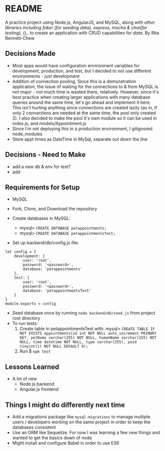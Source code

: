 # README
A practice project using Node.js, AngularJS, and MySQL, along with _other libraries including faker (for seeding data), express, mocha & chai(for testing), (),_, to create an application with CRUD capabilities for _data_. 
By Rita Bennett-Chew

## Decisions Made
- Most apps would have configuration environment variables for development, production, and test, but I decided to not use different environments - just development
- Addition of connection pooling. Since this is a demonstration application, the issue of waiting for the connections to & from MySQL is not major - not much time is wasted there, relatively. However, since it's best practice when creating larger applications with many database queries around the same time, let's go ahead and implement it here. This isn't hurting anything since connections are created lazily (as in, if only 2 connections are needed at the same time, the pool only created 2). I also decided to make the pool it's own module so it can be used in index.js, and models/Appointment.js
- Since I'm not deploying this in a production environment, I gitignored node_modules
- Store appt times as DateTime in MySql, separate out down the line
## Decisions - Need to Make
- add a new db & env for test?
- add 
## Requirements for Setup
- MySQL
- Fork, Clone, and Download the repository
- Create databases in MySQL:
    * mysql> `CREATE DATABASE petappointments;`
    * mysql> `CREATE DATABASE petappointmentsTest;`


- Set up backend/db/config.js file: 
```
let config = {
    development: {
        user: 'root',
        password: '<password>',
        database: 'petappointments'
    },
    test: {
        user: 'root',
        password: '<password>',
        database: 'petappointmentsTest'
    }
}
module.exports = config
```
- Seed database once by running `node backend/db/seed.js` from project root directory
- To run tests: 
    1. Create table in petappointmentsTest with: mysql> `CREATE TABLE IF NOT EXISTS appointments(id int NOT NULL auto_increment PRIMARY KEY, petName varchar(255) NOT NULL, humanName varchar(255) NOT NULL, time datetime NOT NULL, type varchar(255), paid tinyint(1) NOT NULL DEFAULT 0);`
    1. Run $ `npm test`
## Lessons Learned
* A lot of new
    - Node.js backend
    - Angular.js frontend

## Things I might do differently next time
- Add a migrations package like `mysql-migrations` to manage multiple users / developers working on the same project in order to keep the databases consistent 
- Use an ORM like Sequelize. For now I was learning a few new things and wanted to get the basics down of node
- Might install and configure Babel in order to use ES6 